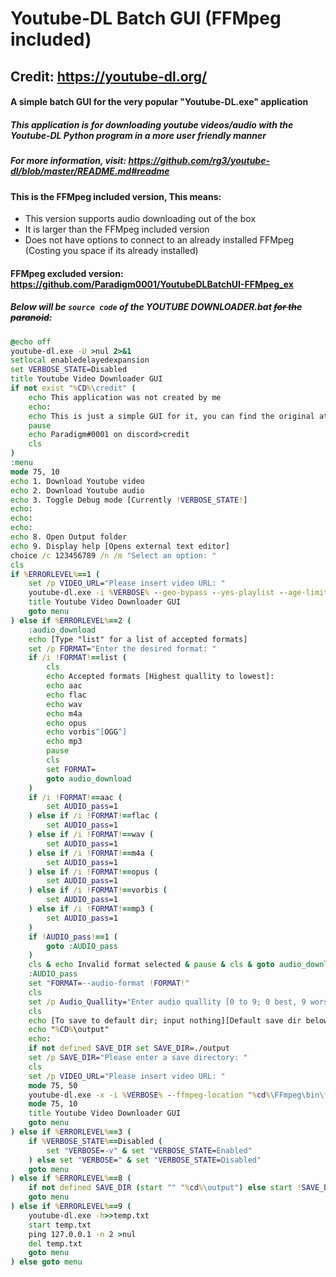 # **Youtube-DL Batch GUI (FFMpeg included)**
## Credit: https://youtube-dl.org/
#### A simple batch GUI for the very popular "Youtube-DL.exe" application
##### This application is for downloading youtube videos/audio with the Youtube-DL Python program in a more user friendly manner
##### For more information, visit: https://github.com/rg3/youtube-dl/blob/master/README.md#readme
#### This is the FFMpeg included version, This means:
- This version supports audio downloading out of the box
- It is larger than the FFMpeg included version
- Does not have options to connect to an already installed FFMpeg (Costing you space if its already installed)
#### FFMpeg excluded version: https://github.com/Paradigm0001/YoutubeDLBatchUI-FFMpeg_ex

##### Below will be ```source code``` of the YOUTUBE DOWNLOADER.bat ~~for the paranoid~~:
```bat
@echo off
youtube-dl.exe -U >nul 2>&1
setlocal enabledelayedexpansion
set VERBOSE_STATE=Disabled
title Youtube Video Downloader GUI
if not exist "%CD%\credit" (
	echo This application was not created by me
	echo:
	echo This is just a simple GUI for it, you can find the original at: https://youtube-dl.org/
	pause
	echo Paradigm#0001 on discord>credit
	cls
)
:menu
mode 75, 10
echo 1. Download Youtube video
echo 2. Download Youtube audio
echo 3. Toggle Debug mode [Currently !VERBOSE_STATE!]       
echo:                                                                                                     
echo:
echo:
echo 8. Open Output folder
echo 9. Display help [Opens external text editor]
choice /c 123456789 /n /m "Select an option: "
cls
if %ERRORLEVEL%==1 (
	set /p VIDEO_URL="Please insert video URL: "
	youtube-dl.exe -i %VERBOSE% --geo-bypass --yes-playlist --age-limit 25 --console-title !VIDEO_URL!
	title Youtube Video Downloader GUI
	goto menu
) else if %ERRORLEVEL%==2 (
    :audio_download
    echo [Type "list" for a list of accepted formats]
    set /p FORMAT="Enter the desired format: "
    if /i !FORMAT!==list (
    	cls
    	echo Accepted formats [Highest quallity to lowest]:
    	echo aac
    	echo flac
    	echo wav
    	echo m4a
    	echo opus
    	echo vorbis^[OGG^]
    	echo mp3
    	pause
    	cls
    	set FORMAT=
    	goto audio_download
    )
    if /i !FORMAT!==aac (
    	set AUDIO_pass=1
    ) else if /i !FORMAT!==flac (
    	set AUDIO_pass=1
    ) else if /i !FORMAT!==wav (
    	set AUDIO_pass=1
    ) else if /i !FORMAT!==m4a (
    	set AUDIO_pass=1
    ) else if /i !FORMAT!==opus (
    	set AUDIO_pass=1
    ) else if /i !FORMAT!==vorbis (
    	set AUDIO_pass=1
    ) else if /i !FORMAT!==mp3 (
    	set AUDIO_pass=1
    )
    if !AUDIO_pass!==1 (
    	goto :AUDIO_pass
    )
    cls & echo Invalid format selected & pause & cls & goto audio_download
    :AUDIO_pass
    set "FORMAT=--audio-format !FORMAT!"
    cls
    set /p Audio_Quallity="Enter audio quallity [0 to 9; 0 best, 9 worse]: "
    cls
    echo [To save to default dir; input nothing][Default save dir below:]
    echo "%CD%\output"
    echo:
    if not defined SAVE_DIR set SAVE_DIR=./output
    set /p SAVE_DIR="Please enter a save directory: "    
    cls
    set /p VIDEO_URL="Please insert video URL: "
    mode 75, 50
    youtube-dl.exe -x -i %VERBOSE% --ffmpeg-location "%cd%\FFmpeg\bin\ffmpeg.exe" !FORMAT! --audio-quality !Audio_Quallity! -o "!SAVE_DIR!/%%(title)s-%%(id)s.%%(ext)s" --ignore-config --geo-bypass --yes-playlist --age-limit 25 --console-title !VIDEO_URL!
    mode 75, 10
    title Youtube Video Downloader GUI          
    goto menu
) else if %ERRORLEVEL%==3 (
	if %VERBOSE_STATE%==Disabled (
		set "VERBOSE=-v" & set "VERBOSE_STATE=Enabled"
	) else set "VERBOSE=" & set "VERBOSE_STATE=Disabled"
	goto menu
) else if %ERRORLEVEL%==8 (
    if not defined SAVE_DIR (start "" "%cd%\output") else start !SAVE_DIR!
    goto menu
) else if %ERRORLEVEL%==9 (
	youtube-dl.exe -h>>temp.txt
	start temp.txt
	ping 127.0.0.1 -n 2 >nul
	del temp.txt
	goto menu
) else goto menu
```
